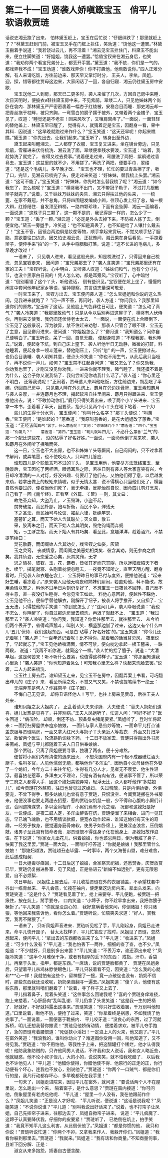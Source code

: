 # 第二十一回  贤袭人娇嗔箴宝玉　俏平儿软语救贾琏


话说史湘云跑了出来，    怕林黛玉赶上，宝玉在后忙说：“仔细绊跌了！那里就赶上了？"林黛玉赶到门前，被宝玉叉手在门框上拦住，笑劝道：“饶他这一遭罢。”林黛玉搬着手说道：“我若饶过云儿，再不活着！"湘云见宝玉拦住门，料黛玉不能出来，便立住脚笑道：“好姐姐，饶我这一遭罢。”恰值宝钗来在湘云身后，也笑道：“我劝你两个看宝兄弟分上，都丢开手罢。”黛玉道：“我不依．你们是一气的，都戏弄我不成！"宝玉劝道：“谁敢戏弄你！你不打趣他，他焉敢说你。”四人正难分解，有人来请吃饭，方往前边来．那天早又掌灯时分，    王夫人，李纨，凤姐，迎，探，惜等都往贾母这边来，大家闲话了一回，各自归寝．湘云仍往黛玉房中安歇．    
　　宝玉送他二人到房，那天已二更多时，袭人来催了几次，方回自己房中来睡．次日天明时，便披衣и鞋往黛玉房中来，不见紫鹃，翠缕二人，只见他姊妹两个尚卧在衾内．那林黛玉严严密密裹着一幅杏子红绫被，安稳合目而睡．那史湘云却一把青丝拖于枕畔，被只齐胸，一弯雪白的膀子撂于被外，又带着两个金镯子．宝玉见了，叹道：“睡觉还是不老实！回来风吹了，又嚷肩窝疼了。”一面说，一面轻轻的替他盖上．林黛玉早已醒了，    觉得有人，就猜着定是宝玉，因翻身一看，果中其料．因说道：“这早晚就跑过来作什么？"宝玉笑道：“这天还早呢！你起来瞧瞧。”黛玉道：“你先出去，让我们起来。”宝玉听了，转身出至外边．    
　　黛玉起来叫醒湘云，    二人都穿了衣服．宝玉复又进来，坐在镜台旁边，只见紫鹃，雪雁进来伏侍梳洗．湘云洗了面，翠缕便拿残水要泼，宝玉道：“站着，我趁势洗了就完了，    省得又过去费事。”说着便走过来，弯腰洗了两把．紫鹃递过香皂去，宝玉道：这盆里的就不少，不用搓了。”再洗了两把，便要手巾．翠缕道：“还是这个毛病儿，多早晚才改．    "宝玉也不理，忙忙的要过青盐擦了牙，嗽了口，完毕，见湘云已梳完了头，便走过来笑道：“好妹妹，替我梳上头罢。”湘云道：“这可不能了。”宝玉笑道：“好妹妹，你先时怎么替我梳了呢？"湘云道：“如今我忘了，怎么梳呢？"宝玉道：“横竖我不出门，又不带冠子勒子，    不过打几根散辫子就完了。”说着，又千妹妹万妹妹的央告．湘云只得扶过他的头来，    一一梳篦．在家不戴冠，并不总角，只将四围短发编成小辫，往顶心发上归了总，编一根大辫，红绦结住．自发顶至辫梢，一路四颗珍珠，下面有金坠脚．湘云一面编着，一面说道：“这珠子只三颗了，这一颗不是的．我记得是一样的，怎么少了一颗？"宝玉道：“丢了一颗。”湘云道：“必定是外头去掉下来，不防被人拣了去，倒便宜他。”黛玉一旁盥手，冷笑道：“也不知是真丢了，也不知是给了人镶什么戴去了！"宝玉不答，因镜台两边俱是妆奁等物，顺手拿起来赏玩，不觉又顺手拈了胭脂，意欲要往口边送，因又怕史湘云说．正犹豫间，湘云果在身后看见，一手掠着辫子，便伸手来"拍"的一下，从手中将胭脂打落，说道：“这不长进的毛病儿，多早晚才改过！”    
　　一语未了，    只见袭人进来，看见这般光景，知是梳洗过了，只得回来自己梳洗．忽见宝钗走来，    因问道：“宝兄弟那去了？"袭人含笑道：“宝兄弟那里还有在家的工夫！"宝钗听说，心中明白．又听袭人叹道：“姊妹们和气，也有个分寸礼节，也没个黑家白日闹的！凭人怎么劝，都是耳旁风。”宝钗听了，心中暗忖道：“倒别看错了这个丫头，听他说话，    倒有些识见。”宝钗便在炕上坐了，慢慢的闲言中套问他年纪家乡等语，留神窥察，其言语志量深可敬爱．    
　　一时宝玉来了，    宝钗方出去．宝玉便问袭人道：“怎么宝姐姐和你说的这么热闹，见我进来就跑了？    "问一声不答，再问时，袭人方道：“你问我么？我那里知道你们的原故。”宝玉听了这话，见他脸上气色非往日可比，便笑道：“怎么动了真气？"袭人冷笑道：“我那里敢动气！只是从今以后别再进这屋子了．横竖有人伏侍你，再别来支使我．我仍旧还伏侍老太太去．    "一面说，一面便在炕上合眼倒下．宝玉见了这般景况，深为骇异，禁不住赶来劝慰．那袭人只管合了眼不理．宝玉无了主意，因见麝月进来，便问道：“你姐姐怎么了？"麝月道：“我知道么？问你自己便明白了。”宝玉听说，呆了一回，自觉无趣，    便起身叹道：“不理我罢，我也睡去。”说着，便起身下炕，到自己床上歪下．袭人听他半日无动静，微微的打鼾，料他睡着，便起身拿一领斗蓬来，替他刚压上，只听"忽"    的一声，宝玉便掀过去，也仍合目装睡．袭人明知其意，便点头冷笑道：“你也不用生气，从此后我只当哑子，再不说你一声儿，如何？"宝玉禁不住起身问道：“我又怎么了？你又劝我．    你劝我也罢了，才刚又没见你劝我，一进来你就不理我，赌气睡了．我还摸不着是为什么，这会子你又说我恼了．我何尝听见你劝我什么话了。”袭人道：“你心里还不明白，    还等我说呢！"正闹着，贾母遣人来叫他吃饭，方往前边来，胡乱吃了半碗，仍回自己房中．    只见袭人睡在外头炕上，麝月在旁边抹骨牌．宝玉素知麝月与袭人亲厚，一并连麝月也不理，揭起软帘自往里间来．麝月只得跟进来．宝玉便推他出去，说：“不敢惊动你们。”麝月只得笑着出来，唤了两个小丫头进来．宝玉拿一本书，歪着看了半天，因要茶，抬头只见两个小丫头在地下站着．一个大l    
　　些儿的生得十分水秀，    宝玉便问：“你叫什么名字？"那丫头便说：“叫蕙香。”宝玉便问：“是谁起的？"蕙香道：“我原叫芸香的，是花大姐姐改了蕙香。”宝玉道：“正经该叫`晦气'罢了，什么蕙香呢！"又问：“你姊妹几个？"蕙香道：“四个。”宝玉道：“你第几？"    蕙香道：“第四。”宝玉道：“明儿就叫`四儿'，不必什么`蕙香'`兰气'的．那一个配比这些花，    没的玷辱了好名好姓。”一面说，一面命他倒了茶来吃．袭人和麝月在外间听了抿嘴而笑．    
　　这一日，宝玉也不大出房，也不和姊妹丫头等厮闹，自己闷闷的，只不过拿着书解闷，或弄笔墨，也不使唤众人，只叫四儿答应．    
　　谁知四儿是个聪敏乖巧不过的丫头，    见宝玉用他，他变尽方法笼络宝玉．至晚饭后，宝玉因吃了两杯酒，眼饧耳热之际，若往日则有袭人等大家喜笑有兴，今日却冷清清的一人对灯，好没兴趣．待要赶了他们去，又怕他们得了意，以后越发来劝，若拿出做上的规矩来镇唬，似乎无情太甚．说不得横心只当他们死了，横竖自然也要过的．便权当他们死了，毫无牵挂，反能怡然自悦．因命四儿剪灯烹茶，自己看了一回《南华经》．正看至《外篇．て箧》一则，其文曰：    
　　故绝圣弃知，大盗乃止，ノ玉毁珠，小盗不起，    
　　焚符破玺，而民朴鄙，掊斗折衡，而民不争，殚残天    
　　下之圣法，而民始可与论议．擢乱六律，铄绝竽瑟，    
　　塞瞽旷之耳，而天下始人含其聪矣；灭文章，散五    
　　采，胶离朱之目，而天下始人含其明矣，毁绝钩绳而弃规    
　　矩，っ工ぽ之指，而天下始人有其巧矣．看至此，意趣洋洋，趁着酒兴，不禁提笔续曰：    
　　焚花散麝，而闺阁始人含其劝矣，戕宝钗之仙姿，灰黛    
　　玉之灵窍，    丧减情意，而闺阁之美恶始相类矣．彼含其劝，则无参商之虞矣，戕其仙姿，无恋爱之心矣，灰其灵窍，无才    
　　思之情矣．彼钗，玉，花，麝者，皆张其罗而穴其隧，所以迷眩缠陷天下者也．续毕，掷笔就寝．头刚着枕便忽睡去，一夜竟不知所之，直至天明方醒．翻身看时，只见袭人和衣睡在衾上．    宝玉将昨日的事已付与度外，便推他说道：“起来好生睡，看冻着了。”原来袭人见他无晓夜和姊妹们厮闹，若直劝他，料不能改，故用柔情以警之，料他不过半日片刻仍复好了．不想宝玉一日夜竟不回转，自己反不得主意，直一夜没好生睡得．今忽见宝玉如此，    料他心意回转，便越性不睬他．宝玉见他不应，便伸手替他解衣，刚解开了钮子，被袭人将手推开，又自扣了．宝玉无法，只得拉他的手笑道：“你到底怎么了？"连问几声，袭人睁眼说道：“我也不怎么．你睡醒了，你自过那边房里去梳洗，再迟了就赶不上．    "宝玉道：“我过那里去？"袭人冷笑道：“你问我，我知道？你爱往那里去，就往那里去．    从今咱们两个丢开手，省得鸡声鹅斗，叫别人笑．横竖那边腻了过来，这边又有个什么`四儿'`五儿'伏侍．我们这起东西，可是白`玷辱了好名好姓'的。”宝玉笑道：“你今儿还记着呢！"袭人道：“一百年还记着呢！比不得你，拿着我的话当耳旁风，    夜里说了，早起就忘了。”宝玉见他娇嗔满面，情不可禁，便向枕边拿起一根玉簪来，一跌两段，    说道：“我再不听你说，就同这个一样。”袭人忙的拾了簪子，说道：“大清早起，这是何苦来！听不听什么要紧，也值得这种样子。”宝玉道：“你那里知道我心里急！"袭人笑道：“你也知道着急么！可知我心里怎么样？快起来洗脸去罢。”说着，二人方起来梳洗．    
　　宝玉往上房去后，谁知黛玉走来，见宝玉不在房中，因翻弄案上书看，可巧翻出昨儿的《庄子》来．看至所续之处，不觉又气又笑，不禁也提笔续书一绝云：    
　　无端弄笔是何人？作践南华《庄子因》．    
　　不悔自己无见识，    却将丑语怪他人！写毕，也往上房来见贾母，后往王夫人处来．    
　　谁知凤姐之女大姐病了，    正乱着请大夫来诊脉．大夫便说：“替夫人奶奶们道喜，姐儿发热是见喜了，并非别病。”王夫人凤姐听了，忙遣人问：“可好不好？"医生回道：“病虽险，    却顺，倒还不妨．预备桑虫猪尾要紧。”凤姐听了，登时忙将起来：一面打扫房屋供奉痘疹娘娘，    一面传与家人忌煎炒等物，一面命平儿打点铺盖衣服与贾琏隔房，一面又拿大红尺头与奶子丫头亲近人等裁衣．    外面又打扫净室，款留两个医生，轮流斟酌诊脉下药，    十二日不放家去．贾琏只得搬出外书房来斋戒，凤姐与平儿都随着王夫人日日供奉娘娘．    
　　那个贾琏，只离了凤姐便要寻事，独寝了两夜，便十分难熬，    
　　便暂将小厮们内有清俊的选来出火．    不想荣国府内有一个极不成器破烂酒头厨子，名叫多官，人见他懦弱无能，都唤他作"多浑虫"．因他自小父母替他在外娶了一个媳妇，今年方二十来往年纪，生得有几分人才，见者无不羡爱．他生性轻浮，最喜拈花惹草，多浑虫又不理论，只是有酒有肉有钱，便诸事不管了，所以荣宁二府之人都得入手．因这个媳妇美貌异常，轻浮无比，众人都呼他作"多姑娘儿"．如今贾琏在外熬煎，往日也曾见过这媳妇，    失过魂魄，只是内惧娇妻，外惧娈宠，不曾下得手．那多姑娘儿也曾有意于贾琏，只恨没空．今闻贾琏挪在外书房来，他便没事也要走两趟去招惹．惹的贾琏似饥鼠一般，少不得和心腹的小厮们计议，合同遮掩谋求，多以金帛相许．小厮们焉有不允之理，    况都和这媳妇是好友，一说便成．是夜二鼓人定，多浑虫醉昏在炕，贾琏便溜了来相会．进门一见其态，早已魄飞魂散，也不用情谈款叙，便宽衣动作起来．谁知这媳妇有天生的奇趣，一经男子挨身，便觉遍身筋骨瘫软，使男子如卧绵上，更兼淫态浪言，压倒娼妓，诸男子至此岂有惜命者哉．那贾琏恨不得连身子化在他身上．那媳妇故作浪语，在下说道：“你家女儿出花儿，供着娘娘，你也该忌两日，倒为我脏了身子．    快离了我这里罢。”贾琏一面大动，一面喘吁吁答道：“你就是娘娘！我那里管什么娘娘！    "那媳妇越浪，贾琏越丑态毕露．一时事毕，两个又海誓山盟，难分难舍，此后遂成相契．    
　　一日大姐毒尽癍回，十二日后送了娘娘，合家祭天祀祖，还愿焚香，庆贺放赏已毕，贾琏仍复搬进卧室．见了风姐，正是俗语云"新婚不如远别"，更有无限恩爱，自不必烦絮．    
　　次日早起，    凤姐往上屋去后，平儿收拾贾琏在外的衣服铺盖，不承望枕套中抖出一绺青丝来．    平儿会意，忙拽在袖内，便走至这边房内来，拿出头发来，向贾琏笑道：“这是什么？    "贾琏看见着了忙，抢上来要夺．平儿便跑，被贾琏一把揪住，按在炕上，掰手要夺，    口内笑道：“小蹄子，你不趁早拿出来，我把你膀子橛折了。”平儿笑道：“你就是没良心的．    我好意瞒着他来问，你倒赌狠！你只赌狠，等他回来我告诉他，看你怎么着。”贾琏听说，忙陪笑央求道：“好人，赏我罢，我再不赌狠了。”    
　　一语未了，    只听凤姐声音进来．贾琏听见松了手，平儿刚起身，凤姐已走进来，命平儿快开匣子，    替太太找样子．平儿忙答应了找时，凤姐见了贾琏，忽然想起来，便问平儿：“拿出去的东西都收进来了么？"平儿道：“收进来了。”凤姐道：“可少什么没有？"平儿道：“我也怕丢下一两件，细细的查了查，也不少。”凤姐道：“不少就好，只是别多出来罢？"平儿笑道：“不丢万幸，谁还添出来呢？"凤姐冷笑道：“这半个月难保干净，或者有相厚的丢下的东西：    戒指，汗巾，香袋儿，再至于头发，指甲，都是东西。”一席话，说的贾琏脸都黄了．    贾琏在凤姐身后，只望着平儿杀鸡抹脖使眼色儿．平儿只装着看不见，因笑道：“怎么我的心就和***心一样！我就怕有这些个，留神搜了一搜，竟一点破绽也没有．奶奶不信时，那些东西我还没收呢，奶奶亲自翻寻一遍去。”凤姐笑道：“傻丫头，他便有这些东西，那里就叫咱们翻着了！"说着，寻了样子又上去了．    
　　平儿指着鼻子，晃着头笑道：“这件事怎么回谢我呢？"喜的个贾琏身痒难挠，跑上来搂着，"心肝肠肉"乱叫乱谢．平儿仍拿了头发笑道：“这是我一生的把柄了．好就好，不好就抖露出这事来。”贾琏笑道：“你只好生收着罢，千万别叫他知道。”口里说着，瞅他不防，便抢了过来，笑道：“你拿着终是祸患，不如我烧了他完事了。”一面说着，一面便塞于靴掖内．    平儿咬牙道：“没良心的东西，过了河就拆桥，明儿还想我替你撒谎！"贾琏见他娇俏动情，    便搂着求欢，被平儿夺手跑了，急的贾琏弯着腰恨道：“死促狭小淫妇！一定浪上人的火来，他又跑了。”平儿在窗外笑道：“我浪我的，谁叫你动火了？难道图你受用一回，叫他知道了，又不待见我。”贾琏道：“你不用怕他，等我性子上来，把这醋罐打个稀烂，他才认得我呢！他防我象防贼的，只许他同男人说话，不许我和女人说话，我和女人略近些，他就疑惑，他不论小叔子侄儿，大的小的，说说笑笑，就不怕我吃醋了．    以后我也不许他见人！"平儿道：“他醋你使得，你醋他使不得．他原行的正走的正，你行动便有个坏心，连我也不放心，别说他了。”贾琏道：“你两个一口贼气．都是你们行的是，我凡行动都存坏心．多早晚都死在我手里！”    
　　一句未了，凤姐走进院来，因见平儿在窗外，就问道：“要说话两个人不在屋里说，怎么跑出一个来，    隔着窗子，是什么意思？"贾琏在窗内接道：“你可问他，倒象屋里有老虎吃他呢．    "平儿道：“屋里一个人没有，我在他跟前作什么？"凤姐儿笑道：“正是没人才好呢．    "平儿听说，便说道：“这话是说我呢？"凤姐笑道：“不说你说谁？"平儿道：“别叫我说出好话来了。”说着，也不打帘子让凤姐，自己先摔帘子进来，往那边去了．凤姐自掀帘子进来，    说道：“平儿疯魔了．这蹄子认真要降伏我，仔细你的皮要紧！"贾琏听了，    已绝倒在炕上，拍手笑道：“我竟不知平儿这么利害，从此倒伏他了。”凤姐道：“都是你惯的他，    我只和你说！"贾琏听说忙道：“你两个不卯，又拿我来作人．我躲开你们。”凤姐道：“我看你躲到那里去。”贾琏道：“我就来。”凤姐道：“我有话和你商量。”不知商量何事，且听下回分解．正是：    
　　淑女从来多抱怨，娇妻自古便含酸．



